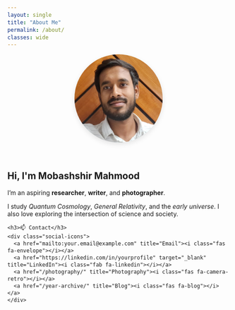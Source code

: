 ```yaml
---
layout: single
title: "About Me"
permalink: /about/
classes: wide
---
```


<style>
  body {
    font-family: 'Inter', sans-serif;
  }
  .about-container {
    display: flex;
    flex-wrap: wrap;
    align-items: center;
    gap: 30px;
  }
  .about-left {
    flex: 1 1 200px;
    text-align: center;
  }
  .about-left img {
    border-radius: 50%;
    width: 200px;
    max-width: 100%;
    box-shadow: 0 4px 12px rgba(0,0,0,0.1);
  }
  .about-right {
    flex: 2 1 300px;
  }
  .social-icons a {
    text-decoration: none;
    margin-right: 20px;
    color: #333;
    font-size: 1.2rem;
  }
  .social-icons a:hover {
    color: #007acc;
  }
</style>

<div class="about-container">

  <div class="about-left">
    <img src="/assets/images/profile2.jpg" alt="Mobashshir Mahmood">
  </div>

  <div class="about-right">
    <h2>Hi, I'm Mobashshir Mahmood</h2>
    <p>I’m an aspiring <strong>researcher</strong>, <strong>writer</strong>, and <strong>photographer</strong>.</p>
    <p>I study <em>Quantum Cosmology</em>, <em>General Relativity</em>, and the <em>early universe</em>. I also love exploring the intersection of science and society.</p>

    <h3>📫 Contact</h3>
    <div class="social-icons">
      <a href="mailto:your.email@example.com" title="Email"><i class="fas fa-envelope"></i></a>
      <a href="https://linkedin.com/in/yourprofile" target="_blank" title="LinkedIn"><i class="fab fa-linkedin"></i></a>
      <a href="/photography/" title="Photography"><i class="fas fa-camera-retro"></i></a>
      <a href="/year-archive/" title="Blog"><i class="fas fa-blog"></i></a>
    </div>
  </div>

</div>
